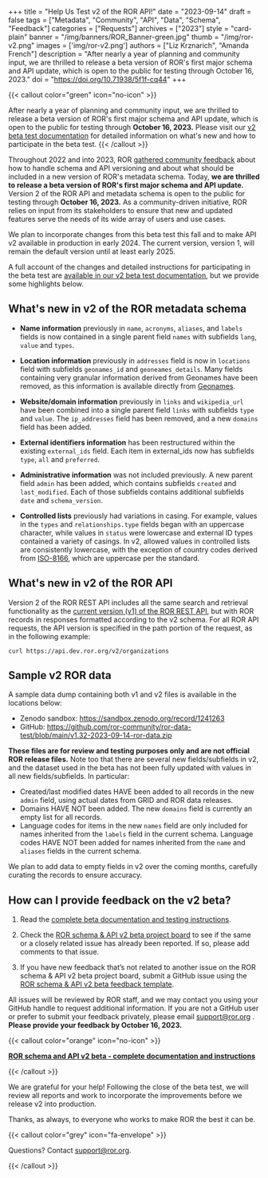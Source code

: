 +++
title = "Help Us Test v2 of the ROR API!"
date = "2023-09-14"
draft = false
tags = ["Metadata", "Community", "API", "Data", "Schema", "Feedback"]
categories = ["Requests"]
archives = ["2023"]
style = "card-plain"
banner = "/img/banners/ROR_Banner-green.jpg"
thumb = "/img/ror-v2.png"
images = ['img/ror-v2.png']
authors = ["Liz Krznarich", "Amanda French"]
description = "After nearly a year of planning and community input, we are thrilled to release a beta version of ROR's first major schema and API update, which is open to the public for testing through October 16, 2023."
doi = "https://doi.org/10.71938/5f1f-cq44"
+++

{{< callout color="green" icon="no-icon" >}} 

After nearly a year of planning and community input, we are thrilled to release a beta version of ROR's first major schema and API update, which is open to the public for testing through **October 16, 2023.** Please visit our [v2 beta test documentation](https://ror.readme.io/docs/ror-schema-api-v2-beta) for detailed information on what's new and how to participate in the beta test. 
{{< /callout >}} 

Throughout 2022 and into 2023, ROR [gathered community feedback](https://ror.readme.io/docs/feedback-docs) about how to handle schema and API versioning and about what should be included in a new version of ROR's metadata schema. Today, **we are thrilled to release a beta version of ROR's first major schema and API update.** Version 2 of the ROR API and metadata schema is open to the public for testing through **October 16, 2023.** As a community-driven initiative, ROR relies on input from its stakeholders to ensure that new and updated features serve the needs of its wide array of users and use cases. 

We plan to incorporate changes from this beta test this fall and to make API v2 available in production in early 2024. The current version, version 1, will remain the default version until at least early 2025.

A full account of the changes and detailed instructions for participating in the beta test are [available in our v2 beta test documentation](https://ror.readme.io/docs/ror-schema-api-v2-beta), but we provide some highlights below.  

## What's new in v2 of the ROR metadata schema

- **Name information** previously in `name`, `acronyms`, `aliases`, and `labels` fields is now contained in a single parent field `names` with subfields `lang`, `value` and `types`. 

- **Location information** previously in `addresses` field is now in `locations` field with subfields `geonames_id` and `geoneames_details`. Many fields containing very granular information derived from Geonames have been removed, as this information is available directly from [Geonames](https://www.geonames.org/). 

- **Website/domain information** previously in `links` and `wikipedia_url` have been combined into a single parent field `links` with subfields `type` and `value`. The `ip_addresses` field has been removed, and a new  `domains` field has been added. 

- **External identifiers information** has been restructured within the existing `external_ids` field. Each item in external_ids now has subfields `type`, `all` and `preferred`. 

- **Administrative information** was not included previously. A new parent field `admin` has been added, which contains subfields `created` and `last_modified`. Each of those subfields contains additional subfields `date` and `schema_version`. 

- **Controlled lists** previously had variations in casing. For example, values in the `types` and `relationships.type` fields began with an uppercase character, while values in `status` were lowercase and external ID types contained a variety of casings. In v2, allowed values in controlled lists are consistently lowercase, with the exception of country codes derived from [ISO-8166](https://www.iso.org/iso-3166-country-codes.html), which are uppercase per the standard.

## What's new in v2 of the ROR API

Version 2 of the ROR REST API includes all the same search and retrieval functionality as the [current version (v1) of the ROR REST API](https://ror.readme.io/docs/rest-api), but with ROR records in responses formatted according to the v2 schema. For all ROR API requests, the API version is specified in the path portion of the request, as in the following example:

```curl https://api.dev.ror.org/v2/organizations```

## Sample v2 ROR data

A sample data dump containing both v1 and v2 files is available in the locations below: 

*  Zenodo sandbox: https://sandbox.zenodo.org/record/1241263
* GitHub: https://github.com/ror-community/ror-data-test/blob/main/v1.32-2023-09-14-ror-data.zip

**These files are for review and testing purposes only and are not official ROR release files.** Note too that there are several new fields/subfields in v2, and the dataset used in the beta has not been fully updated with values in all new fields/subfields. In particular:

* Created/last modified dates HAVE been added to all records in the new `admin` field, using actual dates from GRID and ROR data releases.
* Domains HAVE NOT been added. The new `domains` field is currently an empty list for all records. 
* Language codes for items in the new `names` field are only included for names inherited from the `labels` field in the current schema. Language codes HAVE NOT been added for names inherited from the `name` and `aliases` fields in the current schema. 

We plan to add data to empty fields in v2 over the coming months, carefully curating the records to ensure accuracy.

## How can I provide feedback on the v2 beta?

1. Read the [complete beta documentation and testing instructions](https://ror.readme.io/docs/ror-schema-api-v2-beta). 

2. Check the [ROR schema & API v2 beta project board](https://github.com/orgs/ror-community/projects/12/views/1) to see if the same or a closely related issue has already been reported. If so, please add comments to that issue.

3. If you have new feedback that’s not related to another issue on the ROR schema & API v2 beta project board, submit a GitHub issue using the [ROR schema & API v2 beta feedback template](https://github.com/ror-community/ror-roadmap/issues/new?assignees=lizkrznarich&labels=api+v2+beta&projects=&template=ror-schema---api-v2-beta-feedback.md&title=%5BV2+BETA%5D).

All issues will be reviewed by ROR staff, and we may contact you using your GitHub handle to request additional information. If you are not a GitHub user or prefer to submit your feedback privately, please email [support@ror.org](mailto:support@ror.org) . **Please provide your feedback by October 16, 2023.**

{{< callout color="orange" icon="no-icon" >}} 

**[ROR schema and API v2 beta - complete documentation and instructions](https://ror.readme.io/docs/ror-schema-api-v2-beta)**

{{< /callout >}} 


We are grateful for your help! Following the close of the beta test, we will review all reports and work to incorporate the improvements before we release v2 into production.

Thanks, as always, to everyone who works to make ROR the best it can be. 

{{< callout color="grey" icon="fa-envelope" >}} 

Questions? Contact support@ror.org. 

{{< /callout >}} 
